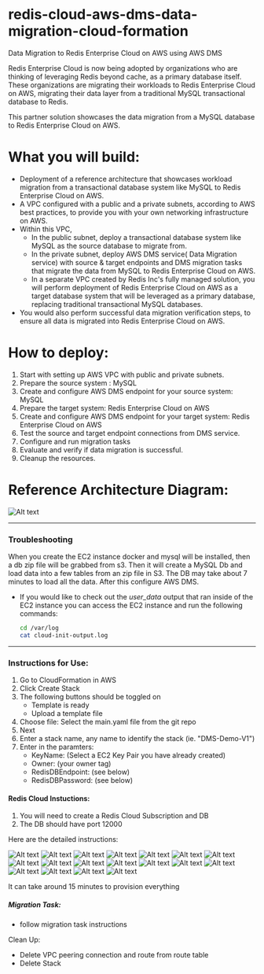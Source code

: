 # redis-cloud-aws-dms-data-migration-cloud-formation
Data Migration to Redis Enterprise Cloud on AWS using AWS DMS

Redis Enterprise Cloud is now being adopted by organizations who are thinking of leveraging Redis beyond cache, as a primary database itself. These organizations are migrating their workloads to Redis Enterprise Cloud on AWS, migrating their data layer from a traditional MySQL transactional database to Redis.

This partner solution showcases the data migration from a MySQL database to Redis Enterprise Cloud on AWS.  

# What you will build:
* Deployment of a reference architecture that showcases workload migration from a transactional database system like MySQL to Redis Enterprise Cloud on AWS.
* A VPC configured with a public and a private subnets, according to AWS best practices, to provide you with your own networking infrastructure on AWS.
* Within this VPC,
    * In the public subnet, deploy a transactional database system like MySQL as the source database to migrate from.
    * In the private subnet, deploy AWS DMS service( Data Migration service) with  source & target endpoints and DMS migration tasks that migrate the data from MySQL to Redis Enterprise Cloud on AWS.
    * In a separate VPC created by Redis Inc's fully managed solution, you will perform deployment of Redis Enterprise Cloud on AWS as a target database system that will be leveraged as a primary database, replacing traditional transactional MySQL databases.
* You would also perform successful data migration verification steps, to ensure all data is migrated into Redis Enterprise Cloud on AWS.

# How to deploy:
1. Start with setting up AWS VPC with public and private subnets.
2. Prepare the source system : MySQL
3. Create and configure AWS DMS endpoint for your source system: MySQL
4. Prepare the target system: Redis Enterprise Cloud on AWS
5. Create and configure AWS DMS endpoint for your target system: Redis Enterprise Cloud on AWS
6. Test the source and target endpoint connections from DMS service.
7. Configure and run migration tasks
8. Evaluate and verify if data migration is successful.
9. Cleanup the resources.

# Reference Architecture Diagram:
![Alt text](image/data-migration-architecture.png?raw=true "Title")



*****************
### Troubleshooting
When you create the EC2 instance docker and mysql will be installed, then a db zip file will be grabbed from s3.
Then it will create a MySQL Db and load data into a few tables from an zip file in S3.
The DB may take about 7 minutes to load all the data.
After this configure AWS DMS.
* If you would like to check out the *user_data* output that ran inside of the EC2 instance you can access the EC2 instance and run the following commands:
    ```bash
    cd /var/log
    cat cloud-init-output.log
    ```
*****************

### Instructions for Use:
1. Go to CloudFormation in AWS
2. Click Create Stack
3. The following buttons should be toggled on 
    * Template is ready
    * Upload a template file
4. Choose file: Select the main.yaml file from the git repo
5. Next
6. Enter a stack name, any name to identify the stack (ie. "DMS-Demo-V1")
7. Enter in the paramters:
    * KeyName: (Select a EC2 Key Pair you have already created)
    * Owner: (your owner tag)
    * RedisDBEndpoint: (see below)
    * RedisDBPassword: (see below)

#### Redis Cloud Instuctions:
1. You will need to create a Redis Cloud Subscription and DB
2. The DB should have port 12000

Here are the detailed instructions:

![Alt text](image/rediscloud/Picture1.png?raw=true "Title")
![Alt text](image/rediscloud/Picture2.png?raw=true "Title")
![Alt text](image/rediscloud/Picture3.png?raw=true "Title")
![Alt text](image/rediscloud/Picture4.png?raw=true "Title")
![Alt text](image/rediscloud/Picture5.png?raw=true "Title")
![Alt text](image/rediscloud/Picture6.png?raw=true "Title")
![Alt text](image/rediscloud/Picture7.png?raw=true "Title")
![Alt text](image/rediscloud/Picture8.png?raw=true "Title")
![Alt text](image/rediscloud/Picture9.png?raw=true "Title")
![Alt text](image/rediscloud/Picture10.png?raw=true "Title")
![Alt text](image/rediscloud/Picture11.png?raw=true "Title")
![Alt text](image/rediscloud/Picture12.png?raw=true "Title")
![Alt text](image/rediscloud/Picture13.png?raw=true "Title")
![Alt text](image/rediscloud/Picture14.png?raw=true "Title")
![Alt text](image/rediscloud/Picture15.png?raw=true "Title")
![Alt text](image/rediscloud/Picture16.png?raw=true "Title")
![Alt text](image/rediscloud/Picture17.png?raw=true "Title")
![Alt text](image/rediscloud/Picture18.png?raw=true "Title")

It can take around 15 minutes to provision everything

##### Migration Task:
* follow migration task instructions

Clean Up:
* Delete VPC peering connection and route from route table
* Delete Stack